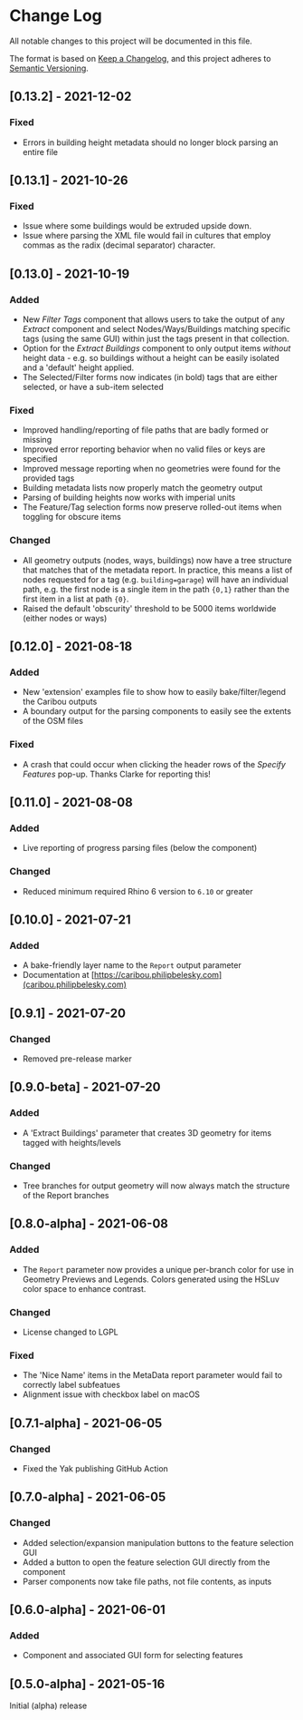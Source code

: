 # Change Log

All notable changes to this project will be documented in this file.

The format is based on [Keep a Changelog](https://keepachangelog.com/en/1.0.0/),
and this project adheres to [Semantic Versioning](https://semver.org/spec/v2.0.0.html).

## [0.13.2] - 2021-12-02
### Fixed
- Errors in building height metadata should no longer block parsing an entire file

## [0.13.1] - 2021-10-26
### Fixed
- Issue where some buildings would be extruded upside down.
- Issue where parsing the XML file would fail in cultures that employ commas as the radix (decimal separator) character.

## [0.13.0] - 2021-10-19
### Added
- New *Filter Tags* component that allows users to take the output of any *Extract* component and select Nodes/Ways/Buildings matching specific tags (using the same GUI) within just the tags present in that collection.
- Option for the *Extract Buildings* component to only output items *without* height data - e.g. so buildings without a height can be easily isolated and a 'default' height applied.
- The Selected/Filter forms now indicates (in bold) tags that are either selected, or have a sub-item selected

### Fixed
- Improved handling/reporting of file paths that are badly formed or missing
- Improved error reporting behavior when no valid files or keys are specified
- Improved message reporting when no geometries were found for the provided tags
- Building metadata lists now properly match the geometry output
- Parsing of building heights now works with imperial units
- The Feature/Tag selection forms now preserve rolled-out items when toggling for obscure items

### Changed
- All geometry outputs (nodes, ways, buildings) now have a tree structure that matches that of the metadata report. In practice, this means a list of nodes requested for a tag (e.g. `building=garage`) will have an individual path, e.g. the first node is a single item in the path `{0,1}` rather than the first item in a list at path `{0}`.
- Raised the default 'obscurity' threshold to be 5000 items worldwide (either nodes or ways)

## [0.12.0] - 2021-08-18
### Added
- New 'extension' examples file to show how to easily bake/filter/legend the Caribou outputs
- A boundary output for the parsing components to easily see the extents of the OSM files

### Fixed
- A crash that could occur when clicking the header rows of the *Specify Features* pop-up. Thanks Clarke for reporting this!

## [0.11.0] - 2021-08-08
### Added
- Live reporting of progress parsing files (below the component)

### Changed
- Reduced minimum required Rhino 6 version to `6.10` or greater

## [0.10.0] - 2021-07-21
### Added
- A bake-friendly layer name to the `Report` output parameter
- Documentation at [https://caribou.philipbelesky.com](caribou.philipbelesky.com)

## [0.9.1] - 2021-07-20
### Changed
- Removed pre-release marker

## [0.9.0-beta] - 2021-07-20
### Added
- A 'Extract Buildings' parameter that creates 3D geometry for items tagged with heights/levels

### Changed
- Tree branches for output geometry will now always match the structure of the Report branches

## [0.8.0-alpha] - 2021-06-08
### Added
- The `Report` parameter now provides a unique per-branch color for use in Geometry Previews and Legends. Colors generated using the HSLuv color space to enhance contrast.

### Changed
- License changed to LGPL

### Fixed
- The 'Nice Name' items in the MetaData report parameter would fail to correctly label subfeatues
- Alignment issue with checkbox label on macOS

## [0.7.1-alpha] - 2021-06-05
### Changed
- Fixed the Yak publishing GitHub Action

## [0.7.0-alpha] - 2021-06-05

### Changed
- Added selection/expansion manipulation buttons to the feature selection GUI
- Added a button to open the feature selection GUI directly from the component
- Parser components now take file paths, not file contents, as inputs

## [0.6.0-alpha] - 2021-06-01

### Added
- Component and associated GUI form for selecting features

## [0.5.0-alpha] - 2021-05-16

Initial (alpha) release
